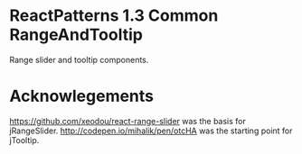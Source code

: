 # ReactPatterns 1.3 Common RangeAndTooltip

Range slider and tooltip components.



# Acknowlegements

https://github.com/xeodou/react-range-slider was the basis for jRangeSlider.
http://codepen.io/mihalik/pen/otcHA was the starting point for jTooltip.
